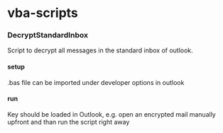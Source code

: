 # vba-scripts
### DecryptStandardInbox
Script to decrypt all messages in the standard inbox of outlook.

#### setup
.bas file can be imported under developer options in outlook
#### run
Key should be loaded in Outlook, e.g. open an encrypted mail manually upfront and than run the script right away
